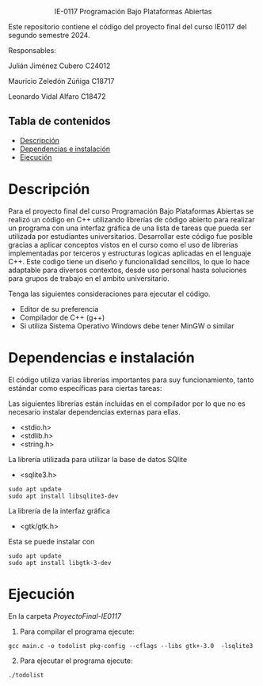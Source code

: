 <p align="center">
    IE-0117
    Programación Bajo Plataformas Abiertas
    <br>
  </p>
</p>

Este repositorio contiene el código del proyecto final del curso IE0117 del segundo semestre 2024.

Responsables: 

Julián Jiménez Cubero C24012

Mauricio Zeledón Zúñiga C18717

Leonardo Vidal Alfaro C18472

## Tabla de contenidos

- [Descripción](#Descripción)
- [Dependencias e instalación](#Dependencias-e-instalación)
- [Ejecución](#Ejecución)

# Descripción 

Para el proyecto final del curso Programación Bajo Plataformas Abiertas se realizó un código en C++ utilizando librerías de código abierto para realizar un programa con una interfaz gráfica de una lista de tareas que pueda ser utilizada por estudiantes universitarios. Desarrollar este código fue posible gracias a aplicar conceptos vistos en el curso como el uso de librerias implementadas por terceros y estructuras logicas aplicadas en el lenguaje C++. Este codigo tiene un diseño y funcionalidad sencillos, lo que lo hace adaptable para diversos contextos, desde uso personal hasta soluciones para grupos de trabajo en el ambito universitario.

Tenga las siguientes consideraciones para ejecutar el código.

- Editor de su preferencia
- Compilador de C++ (g++)
- Si utiliza Sistema Operativo Windows debe tener MinGW o similar

# Dependencias e instalación

El código utiliza varias librerías importantes para suy funcionamiento, tanto estándar como específicas para ciertas tareas:

Las siguientes librerías están incluidas en el compilador por lo que no es necesario instalar dependencias externas para ellas.
- <stdio.h>
- <stdlib.h>
- <string.h>
  
La librería utilizada para utilizar la base de datos SQlite
- <sqlite3.h>
```
sudo apt update
sudo apt install libsqlite3-dev
```
  
La librería de la interfaz gráfica
- <gtk/gtk.h>
  
Esta se puede instalar con
```
sudo apt update
sudo apt install libgtk-3-dev
```

# Ejecución

En la carpeta _ProyectoFinal-IE0117_

1. Para compilar el programa ejecute:

```
gcc main.c -o todolist pkg-config --cflags --libs gtk+-3.0  -lsqlite3 
```

2. Para ejecutar el programa ejecute:
```
./todolist
```
